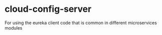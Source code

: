 # cloud-config-server
For using the eureka client code that is common in different microservices modules
